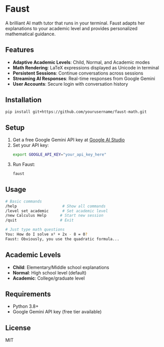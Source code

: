 # Faust

A brilliant AI math tutor that runs in your terminal. Faust adapts her explanations to your academic level and provides personalized mathematical guidance.

## Features

- **Adaptive Academic Levels**: Child, Normal, and Academic modes
- **Math Rendering**: LaTeX expressions displayed as Unicode in terminal
- **Persistent Sessions**: Continue conversations across sessions
- **Streaming AI Responses**: Real-time responses from Google Gemini
- **User Accounts**: Secure login with conversation history

## Installation

```bash
pip install git+https://github.com/yourusername/faust-math.git
```

## Setup

1. Get a free Google Gemini API key at [Google AI Studio](https://makersuite.google.com/app/apikey)
2. Set your API key:
   ```bash
   export GOOGLE_API_KEY="your_api_key_here"
   ```
3. Run Faust:
   ```bash
   faust
   ```

## Usage

```bash
# Basic commands
/help                    # Show all commands
/level set academic      # Set academic level
/new Calculus Help      # Start new session
/quit                   # Exit

# Just type math questions
You: How do I solve x² + 2x - 8 = 0?
Faust: Obviously, you use the quadratic formula...
```

## Academic Levels

- **Child**: Elementary/Middle school explanations
- **Normal**: High school level (default) 
- **Academic**: College/graduate level

## Requirements

- Python 3.8+
- Google Gemini API key (free tier available)

## License

MIT
